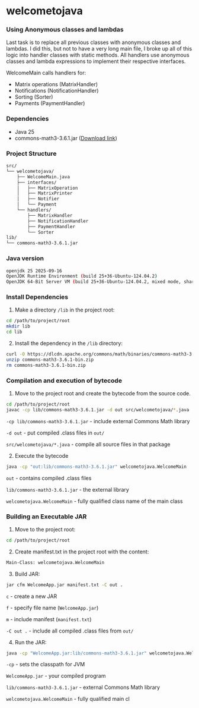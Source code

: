 # welcometojava


### Using Anonymous classes and lambdas
Last task is to replace all previous classes with anonymous classes and lambdas. I did this, but not to have a very long
main file, I broke up all of this logic into handler classes with static methods. All handlers use anonymous classes and
lambda expressions to implement their respective interfaces.

WelcomeMain calls handlers for:

- Matrix operations (MatrixHandler)
- Notifications (NotificationHandler)
- Sorting (Sorter)
- Payments (PaymentHandler)


### Dependencies
- Java 25
- commons-math3-3.6.1.jar ([Download link](https://dlcdn.apache.org//commons/math/binaries/commons-math3-3.6.1-bin.zip))

### Project Structure
```bash 
src/
└── welcometojava/
    ├── WelcomeMain.java
    ├── interfaces/
    │   ├── MatrixOperation
    │   ├── MatrixPrinter
    │   ├── Notifier
    │   └── Payment
    └── handlers/
        ├── MatrixHandler
        ├── NotificationHandler
        ├── PaymentHandler
        └── Sorter
lib/
└── commons-math3-3.6.1.jar
```

### Java version
```bash
openjdk 25 2025-09-16
OpenJDK Runtime Environment (build 25+36-Ubuntu-124.04.2)
OpenJDK 64-Bit Server VM (build 25+36-Ubuntu-124.04.2, mixed mode, sharing)
```

### Install Dependencies
1. Make a directory `/lib` in the project root:
```bash
cd /path/to/project/root
mkdir lib
cd lib
```

2. Install the dependency in the `/lib` directory:
```bash
curl -O https://dlcdn.apache.org/commons/math/binaries/commons-math3-3.6.1-bin.zip
unzip commons-math3-3.6.1-bin.zip
rm commons-math3-3.6.1-bin.zip
```

### Compilation and execution of bytecode
1. Move to the project root and create the bytecode from the source code.
```bash
cd /path/to/project/root
javac -cp lib/commons-math3-3.6.1.jar -d out src/welcometojava/*.java
```
`-cp lib/commons-math3-3.6.1.jar` -  include external Commons Math library

`-d out` - put compiled .class files in `out/`

`src/welcometojava/*.java` - compile all source files in that package


2. Execute the bytecode
```bash 
java -cp "out:lib/commons-math3-3.6.1.jar" welcometojava.WelcomeMain
```
`out` - contains compiled .class files

`lib/commons-math3-3.6.1.jar` - the external library

`welcometojava.WelcomeMain` - fully qualified class name of the main class


### Building an Executable JAR
1. Move to the project root:
```bash 
cd /path/to/project/root
```

2. Create manifest.txt in the project root with the content:
```bash
Main-Class: welcometojava.WelcomeMain
```
3. Build JAR:
```bash
jar cfm WelcomeApp.jar manifest.txt -C out .
```
`c` - create a new JAR

`f` - specify file name (`WelcomeApp.jar`)

`m` - include manifest (`manifest.txt`)

`-C out .` - include all compiled .class files from `out/`


4. Run the JAR:
```bash
java -cp "WelcomeApp.jar:lib/commons-math3-3.6.1.jar" welcometojava.WelcomeMain
```

`-cp` - sets the classpath for JVM

`WelcomeApp.jar` - your compiled program

`lib/commons-math3-3.6.1.jar` - external Commons Math library

`welcometojava.WelcomeMain` - fully qualified main cl
